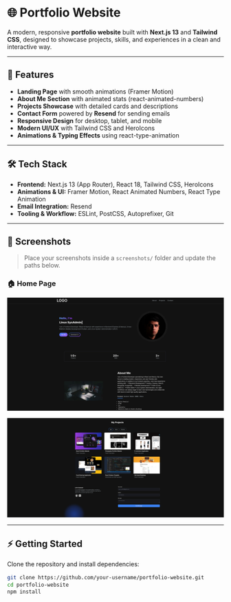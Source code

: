 # 🌐 Portfolio Website

A modern, responsive **portfolio website** built with **Next.js 13** and **Tailwind CSS**, designed to showcase projects, skills, and experiences in a clean and interactive way.

---

## 🚀 Features

- **Landing Page** with smooth animations (Framer Motion)  
- **About Me Section** with animated stats (react-animated-numbers)  
- **Projects Showcase** with detailed cards and descriptions  
- **Contact Form** powered by **Resend** for sending emails  
- **Responsive Design** for desktop, tablet, and mobile  
- **Modern UI/UX** with Tailwind CSS and HeroIcons  
- **Animations & Typing Effects** using react-type-animation  

---

## 🛠 Tech Stack

- **Frontend:** Next.js 13 (App Router), React 18, Tailwind CSS, HeroIcons  
- **Animations & UI:** Framer Motion, React Animated Numbers, React Type Animation  
- **Email Integration:** Resend  
- **Tooling & Workflow:** ESLint, PostCSS, Autoprefixer, Git  

---

## 📸 Screenshots

> Place your screenshots inside a `screenshots/` folder and update the paths below.  

### 🏠 Home Page
![Landing Page](./screenshots/Landing01.png)

![Landing Page 02](./screenshots/Landing02.png)

---

## ⚡ Getting Started

Clone the repository and install dependencies:

```bash
git clone https://github.com/your-username/portfolio-website.git
cd portfolio-website
npm install

